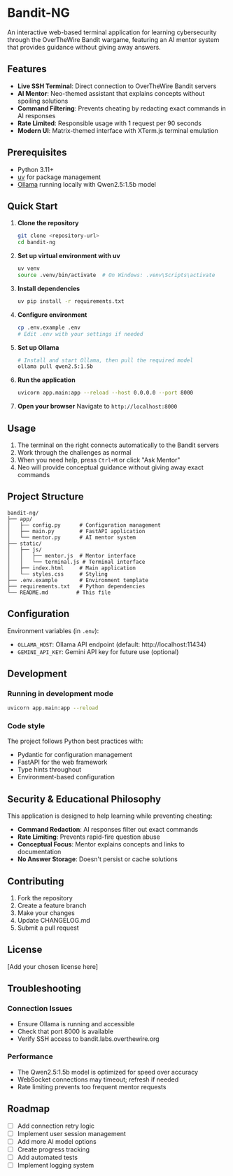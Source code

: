# Bandit-NG

An interactive web-based terminal application for learning cybersecurity through the OverTheWire Bandit wargame, featuring an AI mentor system that provides guidance without giving away answers.

## Features

- **Live SSH Terminal**: Direct connection to OverTheWire Bandit servers
- **AI Mentor**: Neo-themed assistant that explains concepts without spoiling solutions
- **Command Filtering**: Prevents cheating by redacting exact commands in AI responses
- **Rate Limited**: Responsible usage with 1 request per 90 seconds
- **Modern UI**: Matrix-themed interface with XTerm.js terminal emulation

## Prerequisites

- Python 3.11+
- [uv](https://github.com/astral-sh/uv) for package management
- [Ollama](https://ollama.ai/) running locally with Qwen2.5:1.5b model

## Quick Start

1. **Clone the repository**
   ```bash
   git clone <repository-url>
   cd bandit-ng
   ```

2. **Set up virtual environment with uv**
   ```bash
   uv venv
   source .venv/bin/activate  # On Windows: .venv\Scripts\activate
   ```

3. **Install dependencies**
   ```bash
   uv pip install -r requirements.txt
   ```

4. **Configure environment**
   ```bash
   cp .env.example .env
   # Edit .env with your settings if needed
   ```

5. **Set up Ollama**
   ```bash
   # Install and start Ollama, then pull the required model
   ollama pull qwen2.5:1.5b
   ```

6. **Run the application**
   ```bash
   uvicorn app.main:app --reload --host 0.0.0.0 --port 8000
   ```

7. **Open your browser**
   Navigate to `http://localhost:8000`

## Usage

1. The terminal on the right connects automatically to the Bandit servers
2. Work through the challenges as normal
3. When you need help, press `Ctrl+M` or click "Ask Mentor"
4. Neo will provide conceptual guidance without giving away exact commands

## Project Structure

```
bandit-ng/
├── app/
│   ├── config.py      # Configuration management
│   ├── main.py        # FastAPI application
│   └── mentor.py      # AI mentor system
├── static/
│   ├── js/
│   │   ├── mentor.js  # Mentor interface
│   │   └── terminal.js # Terminal interface
│   ├── index.html     # Main application
│   └── styles.css     # Styling
├── .env.example       # Environment template
├── requirements.txt   # Python dependencies
└── README.md         # This file
```

## Configuration

Environment variables (in `.env`):

- `OLLAMA_HOST`: Ollama API endpoint (default: http://localhost:11434)
- `GEMINI_API_KEY`: Gemini API key for future use (optional)

## Development

### Running in development mode
```bash
uvicorn app.main:app --reload
```

### Code style
The project follows Python best practices with:
- Pydantic for configuration management
- FastAPI for the web framework
- Type hints throughout
- Environment-based configuration

## Security & Educational Philosophy

This application is designed to help learning while preventing cheating:

- **Command Redaction**: AI responses filter out exact commands
- **Rate Limiting**: Prevents rapid-fire question abuse
- **Conceptual Focus**: Mentor explains concepts and links to documentation
- **No Answer Storage**: Doesn't persist or cache solutions

## Contributing

1. Fork the repository
2. Create a feature branch
3. Make your changes
4. Update CHANGELOG.md
5. Submit a pull request

## License

[Add your chosen license here]

## Troubleshooting

### Connection Issues
- Ensure Ollama is running and accessible
- Check that port 8000 is available
- Verify SSH access to bandit.labs.overthewire.org

### Performance
- The Qwen2.5:1.5b model is optimized for speed over accuracy
- WebSocket connections may timeout; refresh if needed
- Rate limiting prevents too frequent mentor requests

## Roadmap

- [ ] Add connection retry logic
- [ ] Implement user session management
- [ ] Add more AI model options
- [ ] Create progress tracking
- [ ] Add automated tests
- [ ] Implement logging system